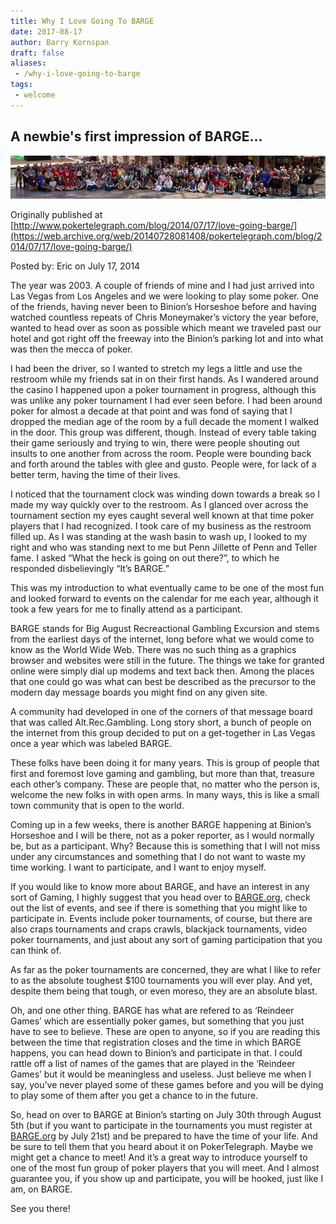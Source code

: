 ```yaml
---
title: Why I Love Going To BARGE
date: 2017-08-17
author: Barry Kornspan
draft: false
aliases:
 - /why-i-love-going-to-barge
tags:
 - welcome
---
```


## A newbie's first impression of BARGE...

![](banner-1920w.jpg)

Originally published at [http://www.pokertelegraph.com/blog/2014/07/17/love-going-barge/](https://web.archive.org/web/20140728081408/pokertelegraph.com/blog/2014/07/17/love-going-barge/)
 
Posted by: Eric on July 17, 2014

The year was 2003. A couple of friends of mine and I had just arrived into Las
Vegas from Los Angeles and we were looking to play some poker. One of the
friends, having never been to Binion&rsquo;s Horseshoe before and having
watched countless repeats of Chris Moneymaker&rsquo;s victory the year before,
wanted to head over as soon as possible which meant we traveled past our hotel
and got right off the freeway into the Binion&rsquo;s parking lot and into what
was then the mecca of poker.

I had been the driver, so I wanted to stretch my legs a little and use the
restroom while my friends sat in on their first hands. As I wandered around the
casino I happened upon a poker tournament in progress, although this was unlike
any poker tournament I had ever seen before. I had been around poker for almost
a decade at that point and was fond of saying that I dropped the median age of
the room by a full decade the moment I walked in the door. This group was
different, though. Instead of every table taking their game seriously and
trying to win, there were people shouting out insults to one another from
across the room. People were bounding back and forth around the tables with
glee and gusto. People were, for lack of a better term, having the time of
their lives.

I noticed that the tournament clock was winding down towards a break so I made
my way quickly over to the restroom. As I glanced over across the tournament
section my eyes caught several well known at that time poker players that I had
recognized. I took care of my business as the restroom filled up. As I was
standing at the wash basin to wash up, I looked to my right and who was
standing next to me but Penn Jillette of Penn and Teller fame. I asked
&ldquo;What the heck is going on out there?&rdquo;, to which he responded
disbelievingly &ldquo;It&rsquo;s BARGE.&rdquo;

This was my introduction to what eventually came to be one of the most fun and
looked forward to events on the calendar for me each year, although it took a
few years for me to finally attend as a participant.

BARGE stands for Big August Recreactional Gambling Excursion and stems from the
earliest days of the internet, long before what we would come to know as the
World Wide Web. There was no such thing as a graphics browser and websites were
still in the future. The things we take for granted online were simply dial up
modems and text back then. Among the places that one could go was what can best
be described as the precursor to the modern day message boards you might find
on any given site.

A community had developed in one of the corners of that message board that was
called Alt.Rec.Gambling. Long story short, a bunch of people on the internet
from this group decided to put on a get-together in Las Vegas once a year which
was labeled BARGE.

These folks have been doing it for many years. This is group of people that
first and foremost love gaming and gambling, but more than that, treasure each
other&rsquo;s company. These are people that, no matter who the person is,
welcome the new folks in with open arms. In many ways, this is like a small
town community that is open to the world.

Coming up in a few weeks, there is another BARGE happening at Binion&rsquo;s
Horseshoe and I will be there, not as a poker reporter, as I would normally be,
but as a participant. Why? Because this is something that I will not miss under
any circumstances and something that I do not want to waste my time working. I
want to participate, and I want to enjoy myself.

If you would like to know more about BARGE, and have an interest in any sort of
Gaming, I highly suggest that you head over to [BARGE.org](/),
check out the list of events, and see if there is something that you might like
to participate in. Events include poker tournaments, of course, but there are
also craps tournaments and craps crawls, blackjack tournaments, video poker
tournaments, and just about any sort of gaming participation that you can think
of.

As far as the poker tournaments are concerned, they are what I like to refer to
as the absolute toughest $100 tournaments you will ever play.  And yet, despite
them being that tough, or even moreso, they are an absolute blast.

Oh, and one other thing. BARGE has what are refered to as &lsquo;Reindeer
Games&rsquo; which are essentially poker games, but something that you just
have to see to believe. These are open to anyone, so if you are reading this
between the time that registration closes and the time in which BARGE happens,
you can head down to Binion&rsquo;s and participate in that. I could rattle off
a list of names of the games that are played in the &lsquo;Reindeer
Games&rsquo; but it would be meaningless and useless. Just believe me when I
say, you&rsquo;ve never played some of these games before and you will be dying
to play some of them after you get a chance to in the future.

So, head on over to BARGE at Binion&rsquo;s starting on July 30th through
August 5th (but if you want to participate in the tournaments you must register
at [BARGE.org](/) by July 21st) and be prepared to have the
time of your life. And be sure to tell them that you heard about it on
PokerTelegraph. Maybe we might get a chance to meet! And it&rsquo;s a great way
to introduce yourself to one of the most fun group of poker players that you
will meet. And I almost guarantee you, if you show up and participate, you will
be hooked, just like I am, on BARGE.

See you there!
